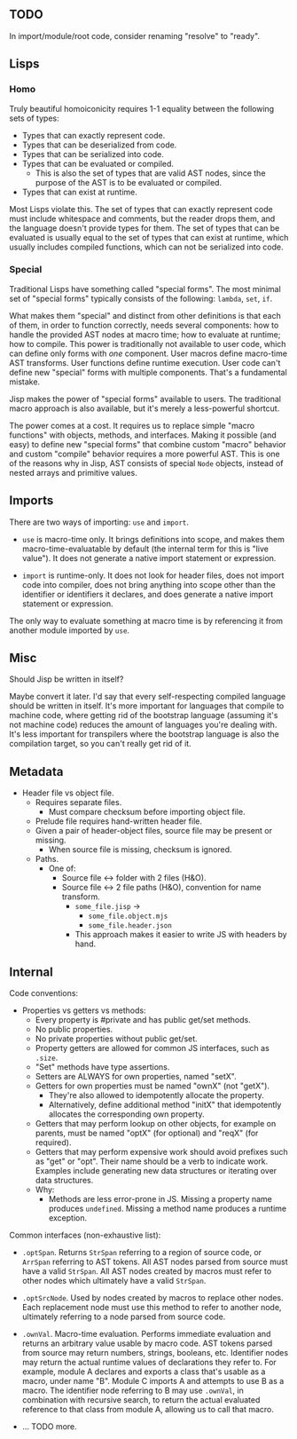 ## TODO

In import/module/root code, consider renaming "resolve" to "ready".

## Lisps

### Homo

Truly beautiful homoiconicity requires 1-1 equality between the following sets of types:

* Types that can exactly represent code.
* Types that can be deserialized from code.
* Types that can be serialized into code.
* Types that can be evaluated or compiled.
  * This is also the set of types that are valid AST nodes, since the purpose of the AST is to be evaluated or compiled.
* Types that can exist at runtime.

Most Lisps violate this. The set of types that can exactly represent code must include whitespace and comments, but the reader drops them, and the language doesn't provide types for them. The set of types that can be evaluated is usually equal to the set of types that can exist at runtime, which usually includes compiled functions, which can not be serialized into code.

### Special

Traditional Lisps have something called "special forms". The most minimal set of "special forms" typically consists of the following: `lambda`, `set`, `if`.

What makes them "special" and distinct from other definitions is that each of them, in order to function correctly, needs several components: how to handle the provided AST nodes at macro time; how to evaluate at runtime; how to compile. This power is traditionally not available to user code, which can define only forms with _one_ component. User macros define macro-time AST transforms. User functions define runtime execution. User code can't define new "special" forms with multiple components. That's a fundamental mistake.

Jisp makes the power of "special forms" available to users. The traditional macro approach is also available, but it's merely a less-powerful shortcut.

The power comes at a cost. It requires us to replace simple "macro functions" with objects, methods, and interfaces. Making it possible (and easy) to define new "special forms" that combine custom "macro" behavior and custom "compile" behavior requires a more powerful AST. This is one of the reasons why in Jisp, AST consists of special `Node` objects, instead of nested arrays and primitive values.

## Imports

There are two ways of importing: `use` and `import`.

* `use` is macro-time only. It brings definitions into scope, and makes them macro-time-evaluatable by default (the internal term for this is "live value"). It does not generate a native import statement or expression.

* `import` is runtime-only. It does not look for header files, does not import code into compiler, does not bring anything into scope other than the identifier or identifiers it declares, and does generate a native import statement or expression.

The only way to evaluate something at macro time is by referencing it from another module imported by `use`.

## Misc

Should Jisp be written in itself?

Maybe convert it later. I'd say that every self-respecting compiled language should be written in itself. It's more important for languages that compile to machine code, where getting rid of the bootstrap language (assuming it's not machine code) reduces the amount of languages you're dealing with. It's less important for transpilers where the bootstrap language is also the compilation target, so you can't really get rid of it.

## Metadata

* Header file vs object file.
  * Requires separate files.
    * Must compare checksum before importing object file.
  * Prelude file requires hand-written header file.
  * Given a pair of header-object files, source file may be present or missing.
    * When source file is missing, checksum is ignored.
  * Paths.
    * One of:
      * Source file <-> folder with 2 files (H&O).
      * Source file <-> 2 file paths (H&O), convention for name transform.
        * `some_file.jisp` ->
          * `some_file.object.mjs`
          * `some_file.header.json`
        * This approach makes it easier to write JS with headers by hand.

## Internal

Code conventions:

* Properties vs getters vs methods:
  * Every property is #private and has public get/set methods.
  * No public properties.
  * No private properties without public get/set.
  * Property getters are allowed for common JS interfaces, such as `.size`.
  * "Set" methods have type assertions.
  * Setters are ALWAYS for own properties, named "setX".
  * Getters for own properties must be named "ownX" (not "getX").
    * They're also allowed to idempotently allocate the property.
    * Alternatively, define additional method "initX" that idempotently allocates the corresponding own property.
  * Getters that may perform lookup on other objects, for example on parents, must be named "optX" (for optional) and "reqX" (for required).
  * Getters that may perform expensive work should avoid prefixes such as "get" or "opt". Their name should be a verb to indicate work. Examples include generating new data structures or iterating over data structures.
  * Why:
    * Methods are less error-prone in JS. Missing a property name produces `undefined`. Missing a method name produces a runtime exception.

Common interfaces (non-exhaustive list):

* `.optSpan`. Returns `StrSpan` referring to a region of source code, or `ArrSpan` referring to AST tokens. All AST nodes parsed from source must have a valid `StrSpan`. All AST nodes created by macros must refer to other nodes which ultimately have a valid `StrSpan`.

* `.optSrcNode`. Used by nodes created by macros to replace other nodes. Each replacement node must use this method to refer to another node, ultimately referring to a node parsed from source code.

<!-- FIXME update the following ↓↓↓. The interfaces have changed. -->

* `.ownVal`. Macro-time evaluation. Performs immediate evaluation and returns an arbitrary value usable by macro code. AST tokens parsed from source may return numbers, strings, booleans, etc. Identifier nodes may return the actual runtime values of declarations they refer to. For example, module A declares and exports a class that's usable as a macro, under name "B". Module C imports A and attempts to use B as a macro. The identifier node referring to B may use `.ownVal`, in combination with recursive search, to return the actual evaluated reference to that class from module A, allowing us to call that macro.

* ... TODO more.
